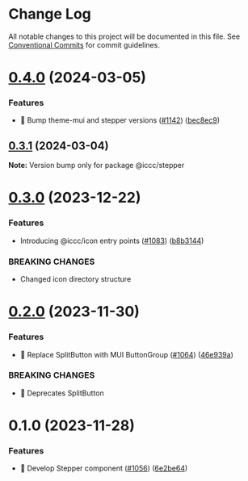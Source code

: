 # Change Log

All notable changes to this project will be documented in this file.
See [Conventional Commits](https://conventionalcommits.org) for commit guidelines.

# [0.4.0](https://git.autodesk.com/dpe/iccc/compare/@iccc/stepper@0.3.1...@iccc/stepper@0.4.0) (2024-03-05)


### Features

* 🎸 Bump theme-mui and stepper versions ([#1142](https://git.autodesk.com/dpe/iccc/issues/1142)) ([bec8ec9](https://git.autodesk.com/dpe/iccc/commits/bec8ec9abb8f123cfae1abd32857559b6d0dceee))





## [0.3.1](https://git.autodesk.com/dpe/iccc/compare/@iccc/stepper@0.3.0...@iccc/stepper@0.3.1) (2024-03-04)

**Note:** Version bump only for package @iccc/stepper





# [0.3.0](https://git.autodesk.com/dpe/iccc/compare/@iccc/stepper@0.2.0...@iccc/stepper@0.3.0) (2023-12-22)


### Features

* Introducing @iccc/icon entry points ([#1083](https://git.autodesk.com/dpe/iccc/issues/1083)) ([b8b3144](https://git.autodesk.com/dpe/iccc/commits/b8b3144c5673221a119c4f9d30e552f959fdc51a))


### BREAKING CHANGES

* Changed icon directory structure





# [0.2.0](https://git.autodesk.com/dpe/iccc/compare/@iccc/stepper@0.1.0...@iccc/stepper@0.2.0) (2023-11-30)


### Features

* 🎸 Replace SplitButton with MUI ButtonGroup ([#1064](https://git.autodesk.com/dpe/iccc/issues/1064)) ([46e939a](https://git.autodesk.com/dpe/iccc/commits/46e939aa537b64e251c280b1c281bafe58cb3fcd))


### BREAKING CHANGES

* 🧨 Deprecates SplitButton





# 0.1.0 (2023-11-28)


### Features

* 🎸 Develop Stepper component ([#1056](https://git.autodesk.com/dpe/iccc/issues/1056)) ([6e2be64](https://git.autodesk.com/dpe/iccc/commits/6e2be64782f93aca3fd7184873b8eff96ed02f4d))

